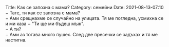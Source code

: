 Title: Как се запозна с мама?
Category: семейни
Date: 2021-08-13-07:10
&minus; Тате, ти как се запозна с мама?  
&minus; Ами срещнахме се случайно на улицата. Тя ме погледна, усмихна се и ми каза &minus; "Ти ще ми бъдеш мъж".  
&minus; А ти?  
&minus; Ами аз тогава много пушех. След две пресечки се задъхах и тя ме настигна.